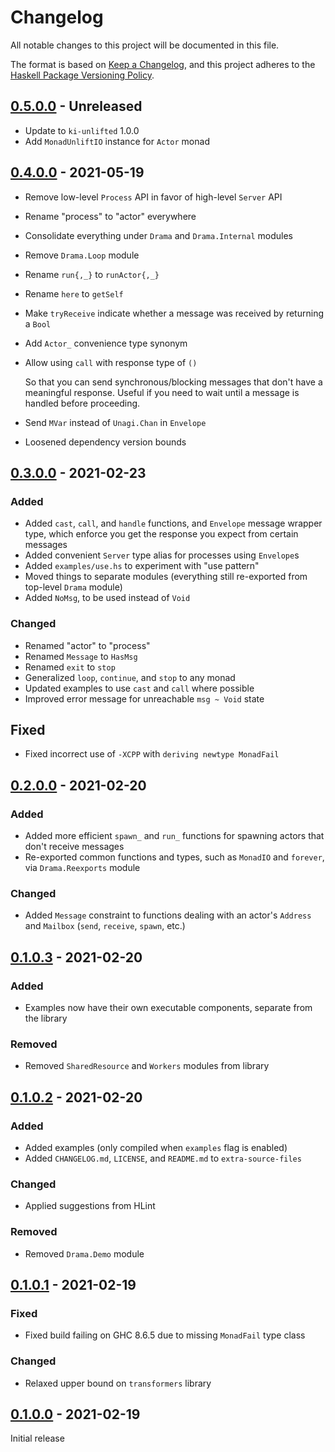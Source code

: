 # Changelog

All notable changes to this project will be documented in this file.

The format is based on [Keep a Changelog][changelog], and this project adheres
to the [Haskell Package Versioning Policy][pvp].

## [0.5.0.0] - Unreleased

- Update to `ki-unlifted` 1.0.0
- Add `MonadUnliftIO` instance for `Actor` monad

## [0.4.0.0] - 2021-05-19

- Remove low-level `Process` API in favor of high-level `Server` API
- Rename "process" to "actor" everywhere
- Consolidate everything under `Drama` and `Drama.Internal` modules
- Remove `Drama.Loop` module
- Rename `run{,_}` to `runActor{,_}`
- Rename `here` to `getSelf`
- Make `tryReceive` indicate whether a message was received by returning a
  `Bool`
- Add `Actor_` convenience type synonym
- Allow using `call` with response type of `()`

  So that you can send synchronous/blocking messages that don't have a
  meaningful response. Useful if you need to wait until a message is handled
  before proceeding.
- Send `MVar` instead of `Unagi.Chan` in `Envelope`
- Loosened dependency version bounds

## [0.3.0.0] - 2021-02-23

### Added

- Added `cast`, `call`, and `handle` functions, and `Envelope` message wrapper
type, which enforce you get the response you expect from certain messages
- Added convenient `Server` type alias for processes using `Envelope`s
- Added `examples/use.hs` to experiment with "use pattern"
- Moved things to separate modules (everything still re-exported from top-level
`Drama` module)
- Added `NoMsg`, to be used instead of `Void`

### Changed

- Renamed "actor" to "process"
- Renamed `Message` to `HasMsg`
- Renamed `exit` to `stop`
- Generalized `loop`, `continue`, and `stop` to any monad
- Updated examples to use `cast` and `call` where possible
- Improved error message for unreachable `msg ~ Void` state

## Fixed

- Fixed incorrect use of `-XCPP` with `deriving newtype MonadFail`

## [0.2.0.0] - 2021-02-20

### Added

- Added more efficient `spawn_` and `run_` functions for spawning actors that
don't receive messages
- Re-exported common functions and types, such as `MonadIO` and `forever`, via
`Drama.Reexports` module

### Changed

- Added `Message` constraint to functions dealing with an actor's `Address` and
`Mailbox` (`send`, `receive`, `spawn`, etc.)

## [0.1.0.3] - 2021-02-20

### Added

- Examples now have their own executable components, separate from the library

### Removed

- Removed `SharedResource` and `Workers` modules from library

## [0.1.0.2] - 2021-02-20

### Added

- Added examples (only compiled when `examples` flag is enabled)
- Added `CHANGELOG.md`, `LICENSE`, and `README.md` to `extra-source-files`

### Changed

- Applied suggestions from HLint

### Removed

- Removed `Drama.Demo` module

## [0.1.0.1] - 2021-02-19

### Fixed

- Fixed build failing on GHC 8.6.5 due to missing `MonadFail` type class

### Changed

- Relaxed upper bound on `transformers` library

## [0.1.0.0] - 2021-02-19

Initial release

[0.5.0.0]: https://github.com/evanrelf/drama/compare/v0.4.0.0...HEAD
[0.4.0.0]: https://github.com/evanrelf/drama/releases/tag/v0.4.0.0
[0.3.0.0]: https://github.com/evanrelf/drama/releases/tag/v0.3.0.0
[0.2.0.0]: https://github.com/evanrelf/drama/releases/tag/v0.2.0.0
[0.1.0.3]: https://github.com/evanrelf/drama/releases/tag/v0.1.0.3
[0.1.0.2]: https://github.com/evanrelf/drama/releases/tag/v0.1.0.2
[0.1.0.1]: https://github.com/evanrelf/drama/releases/tag/v0.1.0.1
[0.1.0.0]: https://github.com/evanrelf/drama/releases/tag/v0.1.0.0

[changelog]: https://keepachangelog.com/en/1.0.0/
[pvp]: https://pvp.haskell.org/

